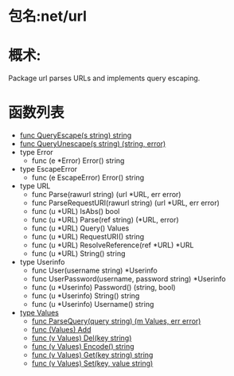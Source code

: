 # 包名:net/url
# 概术:
  Package url parses URLs and implements query escaping. 
# 函数列表
- [func QueryEscape(s string) string](QueryEscape.md)
- [func QueryUnescape(s string) (string, error)](QueryUnescape.md)
- type Error
  - func (e *Error) Error() string
- type EscapeError
  - func (e EscapeError) Error() string
- type URL
  - func Parse(rawurl string) (url *URL, err error)
  - func ParseRequestURI(rawurl string) (url *URL, err error)
  - func (u *URL) IsAbs() bool
  - func (u *URL) Parse(ref string) (*URL, error)
  - func (u *URL) Query() Values
  - func (u *URL) RequestURI() string
  - func (u *URL) ResolveReference(ref *URL) *URL
  - func (u *URL) String() string
- type Userinfo
  - func User(username string) *Userinfo
  - func UserPassword(username, password string) *Userinfo
  - func (u *Userinfo) Password() (string, bool)
  - func (u *Userinfo) String() string
  - func (u *Userinfo) Username() string
- [type Values](Values.md)
  - [func ParseQuery(query string) (m Values, err error)](QueryUnescape.md)
  - [func (Values) Add](Add.md)
  - [func (v Values) Del(key string)](Del.md)
  - [func (v Values) Encode() string](Encode.md)
  - [func (v Values) Get(key string) string](Get.md)
  - [func (v Values) Set(key, value string)](Set.md)
